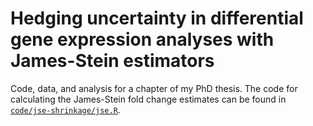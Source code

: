 # Hedging uncertainty in differential gene expression analyses with James-Stein estimators

Code, data, and analysis for a chapter of my PhD thesis.
The code for calculating the James-Stein fold change estimates can be found in [`code/jse-shrinkage/jse.R`](code/jse-shrinkage/jse.R).

